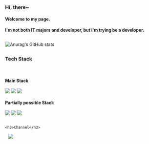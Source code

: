 ### Hi, there~
#### Welcome to my page.
#### I'm not both IT majors and developer, but i'm trying be a developer.


##

![Anurag's GitHub stats](https://github-readme-stats.vercel.app/api?username=Number9135&show_icons=true&theme=radical)

##

<h3>Tech Stack</h3>
  <br/>
  
  <h4>Main Stack
    <br/><br/>
     <img src="https://img.shields.io/badge/React-FFCA28?style=endpoint&logo=react&logoColor=white"/>
     <img src="https://img.shields.io/badge/ReactNative-green?style=endpoint&logo=reactnative&logoColor=white"/>
     <img src="https://img.shields.io/badge/JavaScript-red?style=endpoint&logo=JavaScript&logoColor=white"/>
  </h4>
    
  <h4>Partially possible Stack
     <br/><br/>
     <img src="https://img.shields.io/badge/TyperScript-yellow?style=endpoint&logo=typescript&logoColor=white"/>
     <img src="https://img.shields.io/badge/HTML5-blue?style=endpoint&logo=html&logoColor=white"/>
     <img src="https://img.shields.io/badge/CSS3-orange?style=endpoint&logo=css&logoColor=white"/>
  </h4>
    
##
      
    <h3>Channel</h3>
 <a href="https://velog.io/@dbstn9135">
     <img 
      src="http://img.shields.io/badge/-Velog-655ced?style=endpoint&logo=github&link=https://velog.io/@dbstn9135"
      style="height : auto; margin-left : 10px; margin-right : 10px;"/>
     </a>
<!--
**Number9135/Number9135** is a ✨ _special_ ✨ repository because its `README.md` (this file) appears on your GitHub profile.

Here are some ideas to get you started:

- 🔭 I’m currently working on ...
- 🌱 I’m currently learning ...
- 👯 I’m looking to collaborate on ...
- 🤔 I’m looking for help with ...
- 💬 Ask me about ...
- 📫 How to reach me: ...
- 😄 Pronouns: ...
- ⚡ Fun fact: ...
-->
